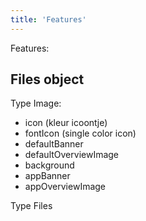 ```yaml
---
title: 'Features'
---
```


Features:

## Files object
Type Image:
- icon (kleur icoontje) 
- fontIcon (single color icon)
- defaultBanner
- defaultOverviewImage
- background
- appBanner
- appOverviewImage

Type Files
